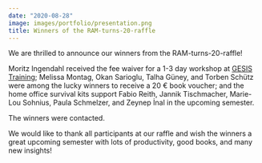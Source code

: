 ```yaml
---
date: "2020-08-28"
image: images/portfolio/presentation.png
title: Winners of the RAM-turns-20-raffle
---
```


We are thrilled to announce our winners from the RAM-turns-20-raffle!

Moritz Ingendahl received the fee waiver for a 1-3 day workshop at [GESIS Training](https://training.gesis.org/); 
Melissa Montag, Okan Sarioglu, Talha Güney, and Torben Schütz were among the lucky winners to receive a 20 € book voucher; 
and the home office survival kits support Fabio Reith, Jannik Tischmacher, Marie-Lou Sohnius, Paula Schmelzer, and Zeynep İnal in the upcoming semester.

The winners were contacted.

We would like to thank all participants at our raffle and wish the winners a great upcoming semester with lots of productivity, good books, and many new insights!